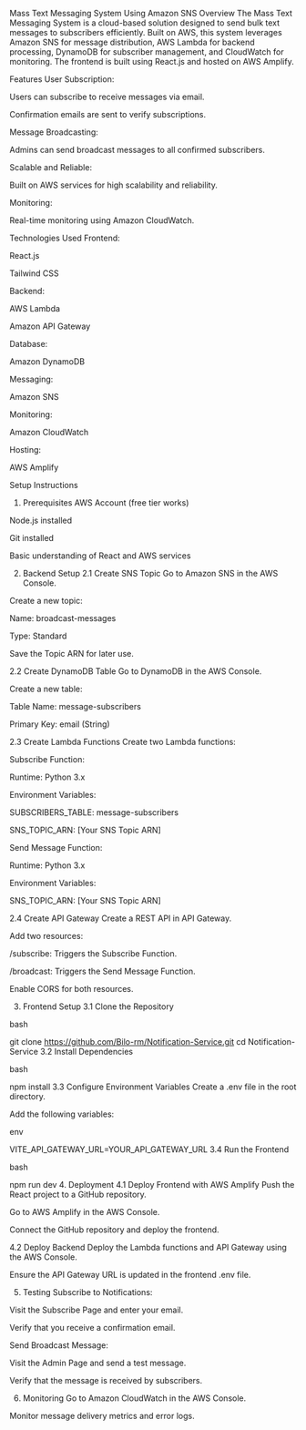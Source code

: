 Mass Text Messaging System Using Amazon SNS
Overview
The Mass Text Messaging System is a cloud-based solution designed to send bulk text messages to subscribers efficiently. Built on AWS, this system leverages Amazon SNS for message distribution, AWS Lambda for backend processing, DynamoDB for subscriber management, and CloudWatch for monitoring. The frontend is built using React.js and hosted on AWS Amplify.

Features
User Subscription:

Users can subscribe to receive messages via email.

Confirmation emails are sent to verify subscriptions.

Message Broadcasting:

Admins can send broadcast messages to all confirmed subscribers.

Scalable and Reliable:

Built on AWS services for high scalability and reliability.

Monitoring:

Real-time monitoring using Amazon CloudWatch.

Technologies Used
Frontend:

React.js

Tailwind CSS

Backend:

AWS Lambda

Amazon API Gateway

Database:

Amazon DynamoDB

Messaging:

Amazon SNS

Monitoring:

Amazon CloudWatch

Hosting:

AWS Amplify

Setup Instructions
1. Prerequisites
AWS Account (free tier works)

Node.js installed

Git installed

Basic understanding of React and AWS services

2. Backend Setup
2.1 Create SNS Topic
Go to Amazon SNS in the AWS Console.

Create a new topic:

Name: broadcast-messages

Type: Standard

Save the Topic ARN for later use.

2.2 Create DynamoDB Table
Go to DynamoDB in the AWS Console.

Create a new table:

Table Name: message-subscribers

Primary Key: email (String)

2.3 Create Lambda Functions
Create two Lambda functions:

Subscribe Function:

Runtime: Python 3.x

Environment Variables:

SUBSCRIBERS_TABLE: message-subscribers

SNS_TOPIC_ARN: [Your SNS Topic ARN]

Send Message Function:

Runtime: Python 3.x

Environment Variables:

SNS_TOPIC_ARN: [Your SNS Topic ARN]

2.4 Create API Gateway
Create a REST API in API Gateway.

Add two resources:

/subscribe: Triggers the Subscribe Function.

/broadcast: Triggers the Send Message Function.

Enable CORS for both resources.

3. Frontend Setup
3.1 Clone the Repository

bash

git clone https://github.com/Bilo-rm/Notification-Service.git
cd Notification-Service
3.2 Install Dependencies

bash

npm install
3.3 Configure Environment Variables
Create a .env file in the root directory.

Add the following variables:

env

VITE_API_GATEWAY_URL=YOUR_API_GATEWAY_URL
3.4 Run the Frontend

bash

npm run dev
4. Deployment
4.1 Deploy Frontend with AWS Amplify
Push the React project to a GitHub repository.

Go to AWS Amplify in the AWS Console.

Connect the GitHub repository and deploy the frontend.

4.2 Deploy Backend
Deploy the Lambda functions and API Gateway using the AWS Console.

Ensure the API Gateway URL is updated in the frontend .env file.

5. Testing
Subscribe to Notifications:

Visit the Subscribe Page and enter your email.

Verify that you receive a confirmation email.

Send Broadcast Message:

Visit the Admin Page and send a test message.

Verify that the message is received by subscribers.

6. Monitoring
Go to Amazon CloudWatch in the AWS Console.

Monitor message delivery metrics and error logs.
